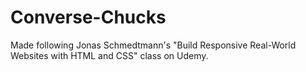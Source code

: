 # Converse-Chucks
Made following Jonas Schmedtmann's "Build Responsive Real-World Websites with HTML and CSS" class on Udemy.
